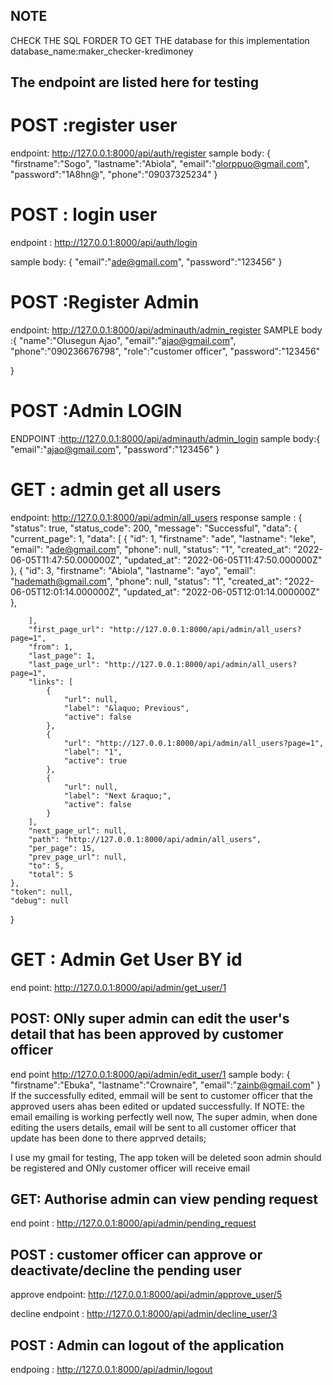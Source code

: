 ## NOTE 

CHECK THE SQL FORDER TO GET THE database for this implementation
database_name:maker_checker-kredimoney


## The endpoint are listed here for testing

# POST :register user
 endpoint: http://127.0.0.1:8000/api/auth/register
   sample body:
   {
    "firstname":"Sogo",
    "lastname":"Abiola",
    "email":"olorppuo@gmail.com",
    "password":"1A8hn@",
    "phone":"09037325234"
}
# POST : login user 
endpoint : http://127.0.0.1:8000/api/auth/login

sample body:
    {
    "email":"ade@gmail.com",
    "password":"123456"
}

# POST :Register Admin 

endpoint: http://127.0.0.1:8000/api/adminauth/admin_register
SAMPLE body :{
    "name":"Olusegun Ajao",
    "email":"ajao@gmail.com",
    "phone":"090236676798",
    "role":"customer officer",
    "password":"123456"

}
 # POST :Admin LOGIN 
 ENDPOINT :http://127.0.0.1:8000/api/adminauth/admin_login
 sample body:{
    "email":"ajao@gmail.com",
     "password":"123456"
}

 # GET : admin get all users
 endpoint: http://127.0.0.1:8000/api/admin/all_users
 response sample : {
    "status": true,
    "status_code": 200,
    "message": "Successful",
    "data": {
        "current_page": 1,
        "data": [
            {
                "id": 1,
                "firstname": "ade",
                "lastname": "leke",
                "email": "ade@gmail.com",
                "phone": null,
                "status": "1",
                "created_at": "2022-06-05T11:47:50.000000Z",
                "updated_at": "2022-06-05T11:47:50.000000Z"
            },
            {
                "id": 3,
                "firstname": "Abiola",
                "lastname": "ayo",
                "email": "hademath@gmail.com",
                "phone": null,
                "status": "1",
                "created_at": "2022-06-05T12:01:14.000000Z",
                "updated_at": "2022-06-05T12:01:14.000000Z"
            },
    
     
        ],
        "first_page_url": "http://127.0.0.1:8000/api/admin/all_users?page=1",
        "from": 1,
        "last_page": 1,
        "last_page_url": "http://127.0.0.1:8000/api/admin/all_users?page=1",
        "links": [
            {
                "url": null,
                "label": "&laquo; Previous",
                "active": false
            },
            {
                "url": "http://127.0.0.1:8000/api/admin/all_users?page=1",
                "label": "1",
                "active": true
            },
            {
                "url": null,
                "label": "Next &raquo;",
                "active": false
            }
        ],
        "next_page_url": null,
        "path": "http://127.0.0.1:8000/api/admin/all_users",
        "per_page": 15,
        "prev_page_url": null,
        "to": 5,
        "total": 5
    },
    "token": null,
    "debug": null
}


# GET : Admin Get User BY id
end point: http://127.0.0.1:8000/api/admin/get_user/1

## POST: ONly super admin can edit the user's detail that has been approved by customer officer
end point http://127.0.0.1:8000/api/admin/edit_user/1
sample body:
{
    "firstname":"Ebuka",
    "lastname":"Crownaire",
    "email":"zainb@gmail.com"
}
If the successfully edited, emmail will be sent to customer officer that the approved users ahas been edited or updated successfully. If
NOTE: the email emailing is working perfectly well now, The super admin, when done editing the users details, email will be sent to all customer officer that update has been done to there apprved details; 

I use my gmail for testing, The app token will be deleted soon admin should be registered and ONly customer officer will receive email
## GET: Authorise admin can view pending request

end point : http://127.0.0.1:8000/api/admin/pending_request


## POST : customer officer can approve or deactivate/decline the pending user 

approve endpoint: http://127.0.0.1:8000/api/admin/approve_user/5

decline endpoint : http://127.0.0.1:8000/api/admin/decline_user/3


## POST : Admin can logout of the application
endpoing : http://127.0.0.1:8000/api/admin/logout